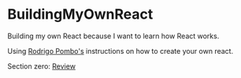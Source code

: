 # BuildingMyOwnReact
Building my own React because I want to learn how React works. 

Using [Rodrigo Pombo's](https://pomb.us/build-your-own-react/) instructions on how to create your own react. 

Section zero: [Review]()
